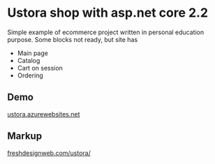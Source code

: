 # Ustora shop with asp.net core 2.2

Simple example of ecommerce project written in personal education purpose. 
Some blocks not ready, but site has 

* Main page 
* Catalog
* Cart on session
* Ordering

## Demo
[ustora.azurewebsites.net](https://ustora.azurewebsites.net/)

## Markup
[freshdesignweb.com/ustora/](https://freshdesignweb.com/ustora/)